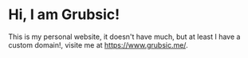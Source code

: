 # Hi, I am Grubsic!
This is my personal website, it doesn't have much, but at least I have a custom domain!, visite me at https://www.grubsic.me/.

